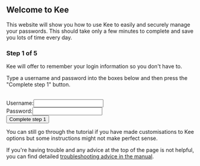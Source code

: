 <h2>Welcome to Kee</h2>
<p>This website will show you how to use Kee to easily and securely manage your passwords. This should take only a few minutes to complete and save you lots of time every day.</p>

<h3>Step 1 of 5</h3>

<p>Kee will offer to remember your login information so you don't have to.</p>

<div class="instruction">
<p>Type a username and password into the boxes below and then press the "Complete step 1" button.</p>
</div>

<form action="/step2" method="get"><br/>
	<label for="username">Username:</label><input type="text" name="username" id="username"/><br/>
	<label for="password">Password:</label><input type="password" name="password" id="password"/><br/>
	<input type="submit" value="Complete step 1"/>
</form>

<div class="info"><p>You can still go through the tutorial if you have made customisations to Kee options but some instructions might not make perfect sense.</p></div>

<div>If you're having trouble and any advice at the top of the page is not helpful, you can find detailed <a href="https://github.com/luckyrat/KeeFox/wiki/en-%7C-Troubleshooting">troubleshooting advice in the manual</a>.</div>
